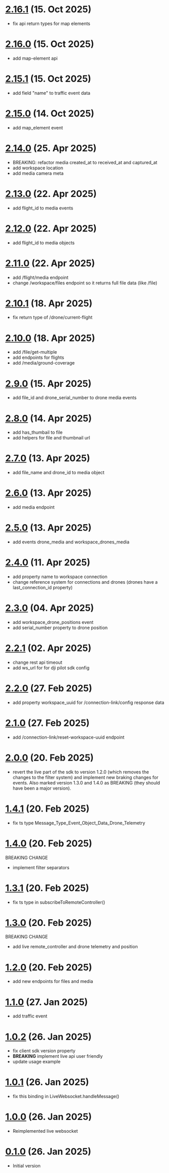 # [2.16.1](https://github.com/OpenFlightHub/api-client-sdk-typescript/compare/2.16.0...2.16.1) (15. Oct 2025)

* fix api return types for map elements

# [2.16.0](https://github.com/OpenFlightHub/api-client-sdk-typescript/compare/2.15.1...2.16.0) (15. Oct 2025)

* add map-element api

# [2.15.1](https://github.com/OpenFlightHub/api-client-sdk-typescript/compare/2.15.0...2.15.1) (15. Oct 2025)

* add field "name" to traffic event data

# [2.15.0](https://github.com/OpenFlightHub/api-client-sdk-typescript/compare/2.14.0...2.15.0) (14. Oct 2025)

* add map_element event

# [2.14.0](https://github.com/OpenFlightHub/api-client-sdk-typescript/compare/2.13.0...2.14.0) (25. Apr 2025)

* BREAKING: refactor media created_at to received_at and captured_at
* add workspace location
* add media camera meta

# [2.13.0](https://github.com/OpenFlightHub/api-client-sdk-typescript/compare/2.12.0...2.13.0) (22. Apr 2025)

* add flight_id to media events

# [2.12.0](https://github.com/OpenFlightHub/api-client-sdk-typescript/compare/2.11.0...2.12.0) (22. Apr 2025)

* add flight_id to media objects

# [2.11.0](https://github.com/OpenFlightHub/api-client-sdk-typescript/compare/2.10.1...2.11.0) (22. Apr 2025)

* add /flight/media endpoint
* change /workspace/files endpoint so it returns full file data (like /file)

# [2.10.1](https://github.com/OpenFlightHub/api-client-sdk-typescript/compare/2.10.0...2.10.1) (18. Apr 2025)

* fix return type of /drone/current-flight

# [2.10.0](https://github.com/OpenFlightHub/api-client-sdk-typescript/compare/2.9.0...2.10.0) (18. Apr 2025)

* add /file/get-multiple
* add endpoints for flights
* add /media/ground-coverage

# [2.9.0](https://github.com/OpenFlightHub/api-client-sdk-typescript/compare/2.8.0...2.9.0) (15. Apr 2025)

* add file_id and drone_serial_number to drone media events

# [2.8.0](https://github.com/OpenFlightHub/api-client-sdk-typescript/compare/2.7.0...2.8.0) (14. Apr 2025)

* add has_thumbail to file
* add helpers for file and thumbnail url


# [2.7.0](https://github.com/OpenFlightHub/api-client-sdk-typescript/compare/2.6.0...2.7.0) (13. Apr 2025)

* add file_name and drone_id to media object

# [2.6.0](https://github.com/OpenFlightHub/api-client-sdk-typescript/compare/2.5.0...2.6.0) (13. Apr 2025)

* add media endpoint

# [2.5.0](https://github.com/OpenFlightHub/api-client-sdk-typescript/compare/2.4.0...2.5.0) (13. Apr 2025)

* add events drone_media and workspace_drones_media


# [2.4.0](https://github.com/OpenFlightHub/api-client-sdk-typescript/compare/2.3.0...2.4.0) (11. Apr 2025)

* add property name to workspace connection
* change reference system for connections and drones (drones have a last_connection_id property)


# [2.3.0](https://github.com/OpenFlightHub/api-client-sdk-typescript/compare/2.2.1...2.3.0) (04. Apr 2025)

* add workspace_drone_positions event
* add serial_number property to drone position


# [2.2.1](https://github.com/OpenFlightHub/api-client-sdk-typescript/compare/2.2.0...2.2.1) (02. Apr 2025)

* change rest api timeout
* add ws_url for for dji pilot sdk config

# [2.2.0](https://github.com/OpenFlightHub/api-client-sdk-typescript/compare/2.1.0...2.2.0) (27. Feb 2025)

* add property workspace_uuid for /connection-link/config response data

# [2.1.0](https://github.com/OpenFlightHub/api-client-sdk-typescript/compare/2.0.0...2.1.0) (27. Feb 2025)

* add /connection-link/reset-workspace-uuid endpoint

# [2.0.0](https://github.com/OpenFlightHub/api-client-sdk-typescript/compare/1.2.0...2.0.0) (20. Feb 2025)

* revert the live part of the sdk to version 1.2.0 (which removes the changes to the filter system) and implement new braking changes for events. Also marked version 1.3.0 and 1.4.0 as BREAKING (they should have been a major version).

# [1.4.1](https://github.com/OpenFlightHub/api-client-sdk-typescript/compare/1.4.0...1.4.1) (20. Feb 2025)

* fix ts type Message_Type_Event_Object_Data_Drone_Telemetry

# [1.4.0](https://github.com/OpenFlightHub/api-client-sdk-typescript/compare/1.3.1...1.4.0) (20. Feb 2025)

BREAKING CHANGE
* implement filter separators

# [1.3.1](https://github.com/OpenFlightHub/api-client-sdk-typescript/compare/1.3.0...1.3.1) (20. Feb 2025)

* fix ts type in subscribeToRemoteController()

# [1.3.0](https://github.com/OpenFlightHub/api-client-sdk-typescript/compare/1.2.0...1.3.0) (20. Feb 2025)

BREAKING CHANGE
* add live remote_controller and drone telemetry and position

# [1.2.0](https://github.com/OpenFlightHub/api-client-sdk-typescript/compare/1.1.0...1.2.0) (20. Feb 2025)

* add new endpoints for files and media

# [1.1.0](https://github.com/OpenFlightHub/api-client-sdk-typescript/compare/1.0.2...1.1.0) (27. Jan 2025)

* add traffic event

# [1.0.2](https://github.com/OpenFlightHub/api-client-sdk-typescript/compare/1.0.1...1.0.2) (26. Jan 2025)

* fix client sdk version property
* **BREAKING** implement live api user friendly
* update usage example

# [1.0.1](https://github.com/OpenFlightHub/api-client-sdk-typescript/compare/1.0.0...1.0.1) (26. Jan 2025)

* fix this binding in LiveWebsocket.handleMessage()

# [1.0.0](https://github.com/OpenFlightHub/api-client-sdk-typescript/compare/0.1.0...1.0.0) (26. Jan 2025)

* Reimplemented live websocket

# [0.1.0](https://github.com/OpenFlightHub/api-client-sdk-typescript/commit/e62b161864d728eca5580aa7682fe14bbd43ecc8) (26. Jan 2025)

* Initial version
